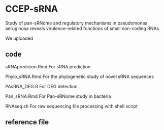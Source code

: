 # CCEP-sRNA
Study of pan-sRNome and regulatory mechanisms in pseudomonas aeruginosa reveals virulence-related functions of small non-coding RNAs

We uploaded
## code
sRNApredicion.Rmd
For sRNA prediction

Phylo_sRNA.Rmd
For the phylogenetic study of novel sRNA sequences

PAsRNA_DEG.R
For DEG detection

Pan_sRNA.Rmd
For Pan-sRNome study in bacteria

RNAseq.sh
For raw sequencing file processing with shell script

## reference file
